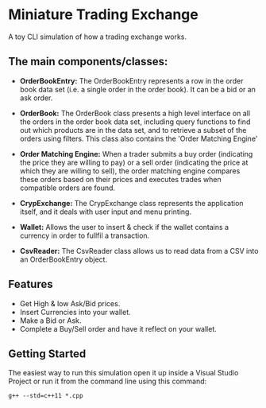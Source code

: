 # Miniature Trading Exchange

A toy CLI simulation of how a trading exchange works.

## The main components/classes: 

- **OrderBookEntry:**
  The OrderBookEntry represents a row in the order book data set (i.e. a single order in the order book). It can be a bid or an ask order.

- **OrderBook:**
  The OrderBook class presents a high level interface on all the orders in the order book data set, including query functions to find out which products are in the data set, and to retrieve a subset of the orders using filters. This class also contains the 'Order Matching Engine'

- **Order Matching Engine:**
  When a trader submits a buy order (indicating the price they are willing to pay) or a sell order (indicating the price at which they are willing to sell), the order matching engine compares these orders based on their prices and executes trades when compatible orders are found. 

- **CrypExchange:**
  The CrypExchange class represents the application itself, and it deals with user input and menu printing.

- **Wallet:**
  Allows the user to insert & check if the wallet contains a currency in order to fullfil a transaction.

- **CsvReader:**
  The CsvReader class allows us to read data from a CSV into an OrderBookEntry object. 


## Features

- Get High & low Ask/Bid prices.
- Insert Currencies into your wallet.
- Make a Bid or Ask.
- Complete a Buy/Sell order and have it reflect on your wallet. 

## Getting Started

The easiest way to run this simulation open it up inside a Visual Studio Project or run it from the command line using this command: 

`g++ --std=c++11 *.cpp` 


